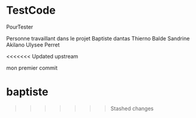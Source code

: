 # TestCode
PourTester


Personne  travaillant dans le projet
Baptiste dantas
Thierno Balde
Sandrine Akilano
Ulysee Perret

<<<<<<< Updated upstream

mon premier commit

baptiste
=======
>>>>>>> Stashed changes
